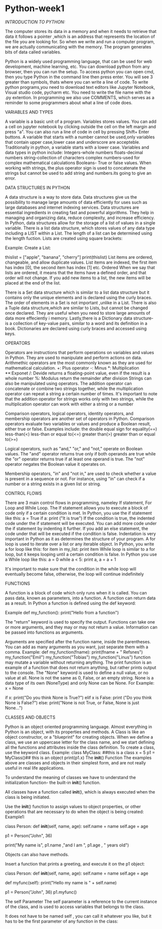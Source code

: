 # Python-week1
*INTRODUCTION TO PYTHON:*

The computer stores its data in a memory and when it needs to retrieve that data it follows a pointer ,which is an address that represents the location of the file you are looking for.
So when we write and run a computer program, we are actually communicating with the memory. The program generates bits of data called variables.

Python is a widely used programming language, that can be used for web development, machine learning, etc. You can download python from any browser, then you can run the setup.
To access python you can open cmd, then you type Python in the command line then press enter. You will see 3 greater than symbols, thats where you can write a line of code.
To write python programs,you need to download text editors like Jupyter Notebook, Visual studio code, pycharm etc.
You need to write the file name with the .py extention.
In programming we also use COMMENTS, which serves as a reminder to some programmers about what a line of code does.

VARIABLES AND TYPES

A variable is a basic unit of a program. Variables stores values. 
You can add a cell on jupyter notebook by clicking outside the cell on the left margin and press "a".
You can also run a line of code in cell by pressing Shift+ Enter buttons.
A variable that starts with a number cannot be used,only variables that contain upper case,lower case and underscore are accepteble.
Traditionally in python, a variable starts with a lower case.
Variables and data types in python include:
Integers-whole numbers
floats-decimal numbers
string-collection of characters
complex numbers-used for complex mathematical calculations
Booleans- True or false values.
When working with strings, the plus operator sign is used to concatenate the strings but cannot be used to add string and numbers.its going to give an error.

DATA STRUCTURES IN PYTHON

A data structure is a way to store data.
Data structures give us the possibility to manage large amounts of data efficiently for uses such as large databases and internet indexing services.
Data structures are essential ingredients in creating fast and powerful algorithms. They help in managing and organizing data, reduce complexity, and increase efficiency.
In Python, data structures allow for the storage of a list of values in a single variable.
There is a list data structure, which stores values of any data type including a LIST within a List.
The length of a list can be determined using the length fuction.
Lists are created using square brackets:

Example:
Create a List:

thislist = ["apple", "banana", "cherry"]
print(thislist)
List items are ordered, changeable, and allow duplicate values.
List items are indexed, the first item has index [0], the second item has index [1] etc.
Ordered
When we say that lists are ordered, it means that the items have a defined order, and that order will not change.
If you add new items to a list, the new items will be placed at the end of the list.


There is a Set data structure which is similar to a list data structure but it contains only the unique elements and is declared using the curly braces.
The order of elements in a Set is not important ,unlike in a List.
There is also a Tuple data structure,which are similar to Lists, but cannot be changed once declared. They are useful when you need to store large amounts of data more effeciently i memory.
Lastly,there is a Dictionary data structure- is a collection of key-value pairs, similar to a word and its definition in a book. Dictionaries are declared using curly braces and accessed using keys.

OPERATORS


Operators are instructions that perform operations on variables and values in Python. 
They are used to manipulate and perform actions on data.
Arithmethic operators are the most commonly known as they are used for mathematical calculation.
+: Plus operator
-: Minus
*: Multiplication
**:Exponet
/: Devide returns a floating-point value, even if the result is a whole number
%: Modulus return the remainder after division
Strings can also be manipulated using operators. The addition operator can concatenate or combine two strings together, while the multiplication operator can repeat a string a certain number of times.
It's important to note that the addition operator for strings works only with two strings, while the multiplication operator can work with either a string or a number

Comparison operators, logical operators, identity operators, and membership operators are another set of operators in Python.
Comparison operators evaluate two variables or values and produce a Boolean result, either true or false. Examples include:
the double equal sign for equality(==)
less-than(<) less-than or equal to(<=)
greater than(>)
greater than or equal to(>=)

Logical operators, such as "and," "or," and "not," operate on Boolean values. 
The "and" operator returns true only if both operands are true
while the "or" operator returns true if at least one operand is true. 
The "not" operator negates the Boolean value it operates on.

Membership operators, "in" and "not in," are used to check whether a value is present in a sequence or not. For instance, using "in" can check if a number or a string exists in a given list or string.


CONTROL FLOWS

There are 3 main control flows in programming, nameley If statement, For Loop and While Loop.
The If statement allows you to execute a block of code only if a certain condition is met.
In Python, you use the if statement like this:
a = True
if a:
print ("It is true")
If the condition is true, the indented code under the if statement will be executed. 
You can add more code under the if statement by indenting it further. 
If you add an else statement, the code under that will be executed if the condition is false.
Indentation is very important in Python as it as determines the structure of your program.
A for loop is used to iterate over a list or any iterable object.
In Python, you write a for loop like this: 
for item in my_list: print item
While loop is similar to a for loop, but it keeps looping until a certain condition is false.
In Python you use a While loop like this: 
a = 0
while a < 5: 
print a, a = a + 1

It's important to make sure that the condition in the while loop will eventually become false, otherwise, the loop will continue indefinitely

FUNCTIONS

A function is a block of code which only runs when it is called.
You can pass data, known as parameters, into a function.
A function can return data as a result.
In Python a function is defined using the def keyword:

Example
def my_function():
  print("Hello from a function")

The "return" keyword is used to specify the output.
Functions can take one or more arguments, and they may or may not return a value.
Information can be passed into functions as arguments.

Arguments are specified after the function name, inside the parentheses. You can add as many arguments as you want, just separate them with a comma.
Example:
def my_function(fname):
  print(fname + " Refsnes")
my_function("Emil")
my_function("Tobias")
my_function("Linus")
function may mutate a variable without returning anything. The print function is an example of a function that does not return anything, but rather prints output to the console.
The "None" keyword is used to define a null value, or no value at all.
None is not the same as 0, False, or an empty string. None is a data type of its own (NoneType) and only None can be None.
For Example:
x = None

if x:
  print("Do you think None is True?")
elif x is False:
  print ("Do you think None is False?")
else:
  print("None is not True, or False, None is just None...")

CLASSES AND OBJECTS

Python is an object oriented programming language.
Almost everything in Python is an object, with its properties and methods.
A Class is like an object constructor, or a "blueprint" for creating objects.
When we define a class, we use an uppercase letter for the class name, and we start defining all the functions and attributes inside the class definition. 
To create a class, use the keyword class.
Example:
class MyClass: ##this is a class
  x = 5
p1 = MyClass()## this is an object
print(p1.x)
The __init__() Function
The examples above are classes and objects in their simplest form, and are not really useful in real life applications.

To understand the meaning of classes we have to understand the initialization function- the built-in __init__() function.

All classes have a function called __init__(), which is always executed when the class is being initiated.

Use the __init__() function to assign values to object properties, or other operations that are necessary to do when the object is being created:
Example1:

class Person:
  def __init__(self, name, age):
    self.name = name
    self.age = age

p1 = Person("John", 36)

print("My name is", p1.name ,"and I am ", p1.age , " years old")

Objects can also have methods.

Insert a function that prints a greeting, and execute it on the p1 object:

class Person:
  def __init__(self, name, age):
    self.name = name
    self.age = age

  def myfunc(self):
    print("Hello my name is " + self.name)

p1 = Person("John", 36)
p1.myfunc()

The self Parameter
The self parameter is a reference to the current instance of the class, and is used to access variables that belongs to the class.

It does not have to be named self , you can call it whatever you like, but it has to be the first parameter of any function in the class:

